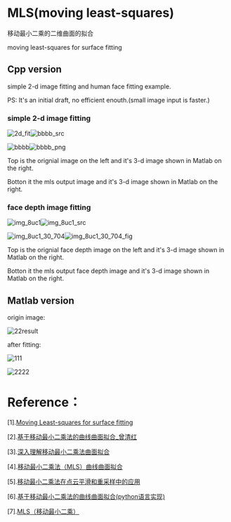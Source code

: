 # MLS(moving least-squares)

移动最小二乘的二维曲面的拟合

moving least-squares for surface fitting



## Cpp version

simple 2-d image fitting and human face fitting example.

PS: It's an initial draft, no efficient enouth.(small image input is faster.)

### simple 2-d image fitting

![2d_fit](mls_cpp/MLS2D/test/22result_ch1.jpg)![bbbb_src](mls_cpp/MLS2D/test/bbbb_src.png)

![bbbb](mls_cpp/MLS2D/test/bbbb.jpg)![bbbb_png](mls_cpp/MLS2D/test/bbbb.png)

Top is the orignial image on the left and it's 3-d image shown in Matlab on the right.

Botton it the mls output image and it's 3-d image shown in Matlab on the right.

### face  depth image fitting

![img_8uc1](mls_cpp/MLS2D/test/img_8uc1.jpg)![img_8uc1_src](mls_cpp/MLS2D/test/img_8uc1_src.png)

![img_8uc1_30_704](mls_cpp/MLS2D/test/img_8uc1_depth_radius_30_time_704s.jpg)![img_8uc1_30_704_fig](mls_cpp/MLS2D/test/img_8uc1_depth_radius_30_time_704s_fig.png)

Top is the orignial face depth image on the left and it's 3-d image shown in Matlab on the right.

Botton it the mls output face depth image and it's 3-d image shown in Matlab on the right.



## Matlab version

origin image:

![22result](mls_matlab/22result.jpg)

after fitting:

![111]( mls_matlab/111.jpg )

![2222](mls_matlab/2222.jpg)


# Reference：

[1].[Moving Least-squares for surface fitting](https://loopvoid.github.io/2019/10/21/%E7%A7%BB%E5%8A%A8%E6%9C%80%E5%B0%8F%E4%BA%8C%E4%B9%98%E7%9A%84%E6%9B%B2%E7%BA%BF%E6%9B%B2%E9%9D%A2%E6%8B%9F%E5%90%88/)

[2].[基于移动最小二乘法的曲线曲面拟合_曾清红](https://wenku.baidu.com/view/fe7a74976f1aff00bed51eb1.html)

[3].[深入理解移动最小二乘法曲面拟合](https://blog.csdn.net/liumangmao1314/article/details/89421806)

[4].[移动最小二乘法（MLS）曲线曲面拟合](https://blog.csdn.net/liumangmao1314/article/details/54179526)

[5].[移动最小二乘法在点云平滑和重采样中的应用](https://www.cnblogs.com/zhouzekai/p/10468502.html)

[6].[基于移动最小二乘法的曲线曲面拟合(python语言实现)](https://blog.csdn.net/baidu_38127162/article/details/82380914)

[7].[MLS（移动最小二乘）](https://blog.csdn.net/weixin_41484240/article/details/81204113)
